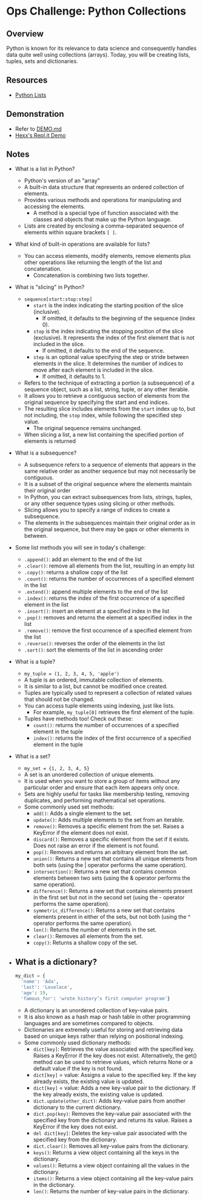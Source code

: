 # Ops Challenge: Python Collections

## Overview

Python is known for its relevance to data science and consequently handles data quite well using collections (arrays). Today, you will be creating lists, tuples, sets and dictionaries.

## Resources

- [Python Lists](https://docs.python.org/3/tutorial/datastructures.html)

## Demonstration

- Refer to [DEMO.md](DEMO.md)
- [Hexx's Repl.it Demo](https://replit.com/@HexxKing1/Ops-301n3-Python-Lists#main.py)

## Notes

- What is a list in Python?
  - Python's version of an "array"
  - A built-in data structure that represents an ordered collection of elements.
  - Provides various methods and operations for manipulating and accessing the elements.
    - A method is a special type of function associated with the classes and objects that make up the Python language.
  - Lists are created by enclosing a comma-separated sequence of elements within square brackets `[ ]`.

- What kind of built-in operations are available for lists?
  - You can access elements, modify elements, remove elements plus other operations like returning the length of the list and concatenation.
    - Concatenation is combining two lists together.

- What is "slicing" in Python?
  - `sequence[start:stop:step]`
    - `start` is the index indicating the starting position of the slice (inclusive).
      - If omitted, it defaults to the beginning of the sequence (index 0).
    - `stop` is the index indicating the stopping position of the slice (exclusive). It represents the index of the first element that is not included in the slice.
      - If omitted, it defaults to the end of the sequence.
    - `step` is an optional value specifying the step or stride between elements in the slice. It determines the number of indices to move after each element is included in the slice.
      - If omitted, it defaults to 1.
  - Refers to the technique of extracting a portion (a subsequence) of a sequence object, such as a list, string, tuple, or any other iterable.
  - It allows you to retrieve a contiguous section of elements from the original sequence by specifying the start and end indices.
  - The resulting slice includes elements from the `start` index up to, but not including, the `stop` index, while following the specified step value.
    - The original sequence remains unchanged.
  - When slicing a list, a new list containing the specified portion of elements is returned

- What is a subsequence?
  - A subsequence refers to a sequence of elements that appears in the same relative order as another sequence but may not necessarily be contiguous.
  - It is a subset of the original sequence where the elements maintain their original order
  - In Python, you can extract subsequences from lists, strings, tuples, or any other sequence types using slicing or other methods.
  - Slicing allows you to specify a range of indices to create a subsequence.
  - The elements in the subsequences maintain their original order as in the original sequence, but there may be gaps or other elements in between.

- Some list methods you will see in today's challenge:
  - `.append()`:  add an element to the end of the list
  - `.clear()`: remove all elements from the list, resulting in an empty list
  - `.copy()`: returns a shallow copy of the list
  - `.count()`: returns the number of occurrences of a specified element in the list
  - `.extend()`: append multiple elements to the end of the list
  - `.index()`: returns the index of the first occurrence of a specified element in the list
  - `.insert()`: insert an element at a specified index in the list
  - `.pop()`: removes and returns the element at a specified index in the list
  - `.remove()`: remove the first occurrence of a specified element from the list
  - `.reverse()`: reverses the order of the elements in the list
  - `.sort()`: sort the elements of the list in ascending order

- What is a tuple?
  - `my_tuple = (1, 2, 3, 4, 5, 'apple')`
  - A tuple is an ordered, immutable collection of elements.
  - It is similar to a list, but cannot be modified once created.
  - Tuples are typically used to represent a collection of related values that should not be changed.
  - You can access tuple elements using indexing, just like lists.
    - For example, `my_tuple[0]` retrieves the first element of the tuple.
  - Tuples have methods too! Check out these:
    - `count()`: returns the number of occurrences of a specified element in the tuple
    - `index()`: returns the index of the first occurrence of a specified element in the tuple

- What is a set?
  - `my_set = {1, 2, 3, 4, 5}`
  - A set is an unordered collection of unique elements.
  - It is used when you want to store a group of items without any particular order and ensure that each item appears only once.
  - Sets are highly useful for tasks like membership testing, removing duplicates, and performing mathematical set operations.
  - Some commonly used set methods:
    - `add()`: Adds a single element to the set.
    - `update()`: Adds multiple elements to the set from an iterable.
    - `remove()`: Removes a specific element from the set. Raises a KeyError if the element does not exist.
    - `discard()`: Removes a specific element from the set if it exists. Does not raise an error if the element is not found.
    - `pop()`: Removes and returns an arbitrary element from the set.
    - `union()`: Returns a new set that contains all unique elements from both sets (using the | operator performs the same operation).
    - `intersection()`: Returns a new set that contains common elements between two sets (using the & operator performs the same operation).
    - `difference()`: Returns a new set that contains elements present in the first set but not in the second set (using the - operator performs the same operation).
    - `symmetric_difference()`: Returns a new set that contains elements present in either of the sets, but not both (using the ^ operator performs the same operation).
    - `len()`: Returns the number of elements in the set.
    - `clear()`: Removes all elements from the set.
    - `copy()`: Returns a shallow copy of the set.

- What is a dictionary?
  - 
  ```python
  my_dict = {
    'name': 'Ada', 
    'last': 'Lovelace', 
    'age': 19, 
    'famous_for': 'wrote history’s first computer program'}
  ```
  - A dictionary is an unordered collection of key-value pairs.
  - It is also known as a hash map or hash table in other programming languages and are sometimes compared to objects.
  - Dictionaries are extremely useful for storing and retrieving data based on unique keys rather than relying on positional indexing.
  - Some commonly used dictionary methods:
    - `dict[key]`: Retrieves the value associated with the specified key. Raises a KeyError if the key does not exist. Alternatively, the get() method can be used to retrieve values, which returns None or a default value if the key is not found.
    - `dict[key]` = value: Assigns a value to the specified key. If the key already exists, the existing value is updated.
    - `dict[key]` = value: Adds a new key-value pair to the dictionary. If the key already exists, the existing value is updated.
    - `dict.update(other_dict)`: Adds key-value pairs from another dictionary to the current dictionary.
    - `dict.pop(key)`: Removes the key-value pair associated with the specified key from the dictionary and returns its value. Raises a KeyError if the key does not exist.
    - `del dict[key]`: Deletes the key-value pair associated with the specified key from the dictionary.
    - `dict.clear()`: Removes all key-value pairs from the dictionary.
    - `keys()`: Returns a view object containing all the keys in the dictionary.
    - `values()`: Returns a view object containing all the values in the dictionary.
    - `items()`: Returns a view object containing all the key-value pairs in the dictionary.
    - `len()`: Returns the number of key-value pairs in the dictionary.